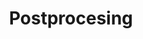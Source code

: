 ---
types: "word"

title: "Postprocesing"

categories: ['']

tags: ['Postprocesing']

arabic: 'المعالجة اللاحقة'

arexps: []

enwords: ['Postprocesing']

enexps: []

arlexicons: 'ع'

enlexicons: 'P'

authors: ['Ruqayya Roshdy']

translators: ['']

citations: 'تطبيقات الذكاء الاصطناعي في خدمة اللغة العربية'

sources: 'مركز الملك عبدالله بن عبدالعزيز الدولي لخدمة اللغة العربية'

word: "true"

slug: ""
---